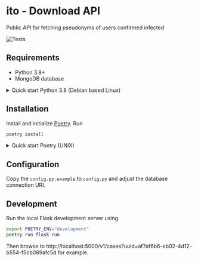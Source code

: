 # ito - Download API

Public API for fetching pseudonyms of users confirmed infected

![Tests](https://github.com/ito-org/download-api/workflows/Build/badge.svg)

## Requirements

- Python 3.8+
- MongoDB database

<details>
  <summary>Quick start Python 3.8 (Debian based Linux)</summary>
  
  ```bash
sudo apt install python3.8 python3.8-pip
sudo update-alternatives --config python3
  ```
  Then select the correct Python version.
</details>

## Installation

Install and initialize [Poetry](https://python-poetry.org/docs). Run

```bash
poetry install
```

<details>
  <summary>Quick start Poetry (UNIX)</summary>
  
  ```bash
curl -sSL https://raw.githubusercontent.com/python-poetry/poetry/master/get-poetry.py | python
source ~/.poetry/env
  ```
  
</details>

## Configuration

Copy the `config.py.example` to `config.py` and adjust the database connection URI.

## Development

Run the local Flask development server using

```bash
export POETRY_ENV="development"
poetry run flask run
```

Then browse to http://localhost:5000/v1/cases?uuid=af7af6b6-eb02-4d12-b554-f5cb089afc5d for example.
